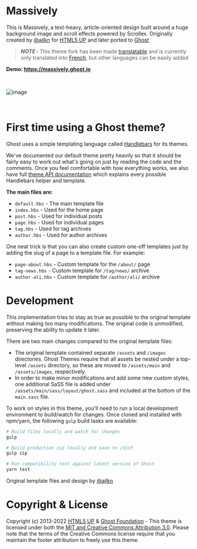 # Massively

This is Massively, a text-heavy, article-oriented design built around a huge background
image and scroll effects powered by Scrollex. Originally created by [@ajlkn](https://twitter.com/ajlkn) for [HTML5 UP](https://html5up.net) and later ported to [Ghost](https://ghost.org)

>  **_NOTE :_** This theme fork has been made [translatable](https://ghost.org/docs/themes/helpers/translate/) and is currently only translated into [French](https://github.com/divulgacheur/Massively/blob/main/locales/fr.json), but other languages can be easily added  

**Demo: https://massively.ghost.io**

&nbsp;

![image](https://user-images.githubusercontent.com/120485/49293031-7276b000-f4e1-11e8-8b71-43dc53c67f00.png)


&nbsp;

# First time using a Ghost theme?

Ghost uses a simple templating language called [Handlebars](http://handlebarsjs.com/) for its themes.

We've documented our default theme pretty heavily so that it should be fairly easy to work out what's going on just by reading the code and the comments. Once you feel comfortable with how everything works, we also have full [theme API documentation](https://themes.ghost.org) which explains every possible Handlebars helper and template.

**The main files are:**

- `default.hbs` - The main template file
- `index.hbs` - Used for the home page
- `post.hbs` - Used for individual posts
- `page.hbs` - Used for individual pages
- `tag.hbs` - Used for tag archives
- `author.hbs` - Used for author archives

One neat trick is that you can also create custom one-off templates just by adding the slug of a page to a template file. For example:

- `page-about.hbs` - Custom template for the `/about/` page
- `tag-news.hbs` - Custom template for `/tag/news/` archive
- `author-ali.hbs` - Custom template for `/author/ali/` archive


# Development

This implementation tries to stay as true as possible to the original template without making too many modifications. The original code is unmodified, preserving the ability to update it later.

There are two main changes compared to the original template files:

- The original template contained separate `/assets` and `/images` directories. Ghost Themes require that all assets be nested under a top-level `/assets` directory, so these are moved to `/assets/main` and `/assets/images`, respectively.
- In order to make minor modifications and add some new custom styles, one additional SaSS file is added under `/assets/main/sass/layout/ghost.sass` and included at the bottom of the `main.sass` file.

To work on styles in this theme, you'll need to run a local development environment to build/watch for changes. Once cloned and installed with npm/yarn, the following `gulp` build tasks are available:

```bash
# Build files locally and watch for changes
gulp

# Build production zip locally and save to /dist
gulp zip

# Run compatibility test against latest version of Ghost
yarn test
```

Original template files and design by [@ajlkn](https://twitter.com/ajlkn)


# Copyright & License

Copyright (c) 2013-2022 [HTML5 UP](https://htmlup.net) & [Ghost Foundation](https://ghost.org) - This theme is licensed under both the [MIT and Creative Commons Attribution 3.0](LICENSE). Please note that the terms of the Creative Commons license require that you maintain the footer attribution to freely use this theme.

